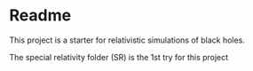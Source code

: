 # Readme
This project is a starter for relativistic simulations of black holes.

The special relativity folder (SR) is the 1st try for this project

